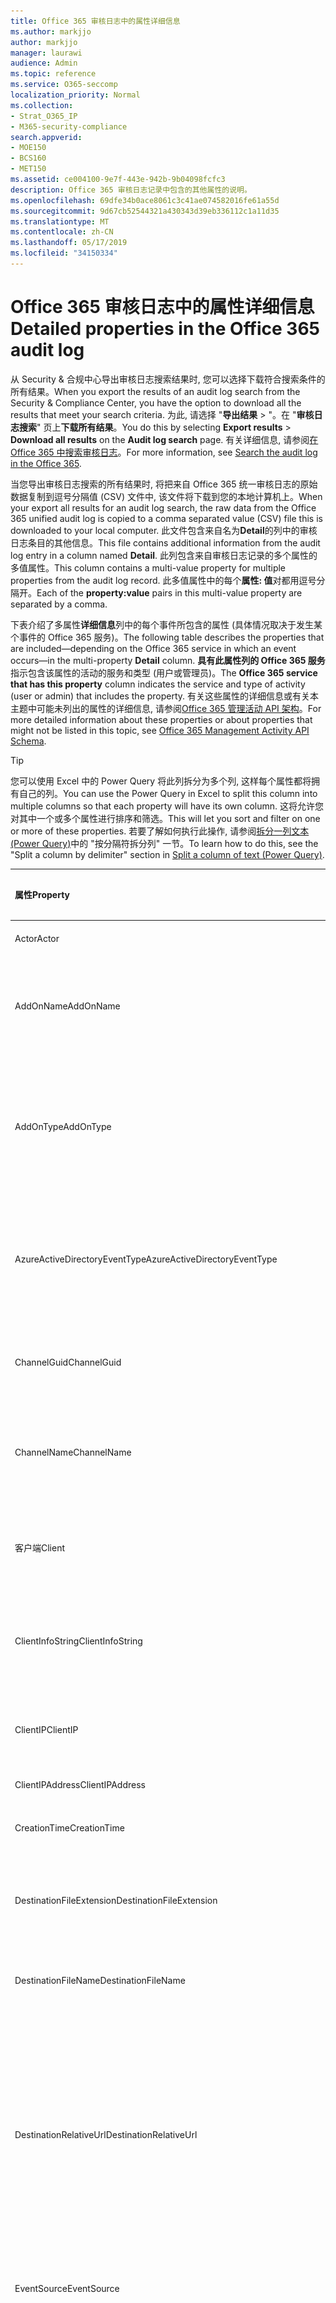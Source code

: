```yaml
---
title: Office 365 审核日志中的属性详细信息
ms.author: markjjo
author: markjjo
manager: laurawi
audience: Admin
ms.topic: reference
ms.service: O365-seccomp
localization_priority: Normal
ms.collection:
- Strat_O365_IP
- M365-security-compliance
search.appverid:
- MOE150
- BCS160
- MET150
ms.assetid: ce004100-9e7f-443e-942b-9b04098fcfc3
description: Office 365 审核日志记录中包含的其他属性的说明。
ms.openlocfilehash: 69dfe34b0ace8061c3c41ae074582016fe61a55d
ms.sourcegitcommit: 9d67cb52544321a430343d39eb336112c1a11d35
ms.translationtype: MT
ms.contentlocale: zh-CN
ms.lasthandoff: 05/17/2019
ms.locfileid: "34150334"
---
```

# <a name="detailed-properties-in-the-office-365-audit-log"></a><span data-ttu-id="d8d1f-103">Office 365 审核日志中的属性详细信息</span><span class="sxs-lookup"><span data-stu-id="d8d1f-103">Detailed properties in the Office 365 audit log</span></span>

<span data-ttu-id="d8d1f-104">从 Security & 合规中心导出审核日志搜索结果时, 您可以选择下载符合搜索条件的所有结果。</span><span class="sxs-lookup"><span data-stu-id="d8d1f-104">When you export the results of an audit log search from the Security & Compliance Center, you have the option to download all the results that meet your search criteria.</span></span> <span data-ttu-id="d8d1f-105">为此, 请选择 "**导出结果** \> "。在 "**审核日志搜索**" 页上**下载所有结果**。</span><span class="sxs-lookup"><span data-stu-id="d8d1f-105">You do this by selecting **Export results** \> **Download all results** on the **Audit log search** page.</span></span> <span data-ttu-id="d8d1f-106">有关详细信息, 请参阅[在 Office 365 中搜索审核日志](search-the-audit-log-in-security-and-compliance.md)。</span><span class="sxs-lookup"><span data-stu-id="d8d1f-106">For more information, see [Search the audit log in the Office 365](search-the-audit-log-in-security-and-compliance.md).</span></span>
  
 <span data-ttu-id="d8d1f-107">当您导出审核日志搜索的所有结果时, 将把来自 Office 365 统一审核日志的原始数据复制到逗号分隔值 (CSV) 文件中, 该文件将下载到您的本地计算机上。</span><span class="sxs-lookup"><span data-stu-id="d8d1f-107">When your export all results for an audit log search, the raw data from the Office 365 unified audit log is copied to a comma separated value (CSV) file this is downloaded to your local computer.</span></span> <span data-ttu-id="d8d1f-108">此文件包含来自名为**Detail**的列中的审核日志条目的其他信息。</span><span class="sxs-lookup"><span data-stu-id="d8d1f-108">This file contains additional information from the audit log entry in a column named **Detail**.</span></span> <span data-ttu-id="d8d1f-109">此列包含来自审核日志记录的多个属性的多值属性。</span><span class="sxs-lookup"><span data-stu-id="d8d1f-109">This column contains a multi-value property for multiple properties from the audit log record.</span></span> <span data-ttu-id="d8d1f-110">此多值属性中的每个**属性: 值**对都用逗号分隔开。</span><span class="sxs-lookup"><span data-stu-id="d8d1f-110">Each of the **property:value** pairs in this multi-value property are separated by a comma.</span></span> 
  
<span data-ttu-id="d8d1f-111">下表介绍了多属性**详细信息**列中的每个事件所包含的属性 (具体情况取决于发生某个事件的 Office 365 服务)。</span><span class="sxs-lookup"><span data-stu-id="d8d1f-111">The following table describes the properties that are included—depending on the Office 365 service in which an event occurs—in the multi-property **Detail** column.</span></span> <span data-ttu-id="d8d1f-112">**具有此属性列的 Office 365 服务**指示包含该属性的活动的服务和类型 (用户或管理员)。</span><span class="sxs-lookup"><span data-stu-id="d8d1f-112">The **Office 365 service that has this property** column indicates the service and type of activity (user or admin) that includes the property.</span></span> <span data-ttu-id="d8d1f-113">有关这些属性的详细信息或有关本主题中可能未列出的属性的详细信息, 请参阅[Office 365 管理活动 API 架构](https://go.microsoft.com/fwlink/p/?LinkId=717993)。</span><span class="sxs-lookup"><span data-stu-id="d8d1f-113">For more detailed information about these properties or about properties that might not be listed in this topic, see [Office 365 Management Activity API Schema](https://go.microsoft.com/fwlink/p/?LinkId=717993).</span></span>
  
> [!TIP]
> <span data-ttu-id="d8d1f-114">您可以使用 Excel 中的 Power Query 将此列拆分为多个列, 这样每个属性都将拥有自己的列。</span><span class="sxs-lookup"><span data-stu-id="d8d1f-114">You can use the Power Query in Excel to split this column into multiple columns so that each property will have its own column.</span></span> <span data-ttu-id="d8d1f-115">这将允许您对其中一个或多个属性进行排序和筛选。</span><span class="sxs-lookup"><span data-stu-id="d8d1f-115">This will let you sort and filter on one or more of these properties.</span></span> <span data-ttu-id="d8d1f-116">若要了解如何执行此操作, 请参阅[拆分一列文本 (Power Query)](https://support.office.com/article/5282d425-6dd0-46ca-95bf-8e0da9539662)中的 "按分隔符拆分列" 一节。</span><span class="sxs-lookup"><span data-stu-id="d8d1f-116">To learn how to do this, see the "Split a column by delimiter" section in [Split a column of text (Power Query)](https://support.office.com/article/5282d425-6dd0-46ca-95bf-8e0da9539662).</span></span> 
  
|<span data-ttu-id="d8d1f-117">**属性**</span><span class="sxs-lookup"><span data-stu-id="d8d1f-117">**Property**</span></span>|<span data-ttu-id="d8d1f-118">**说明**</span><span class="sxs-lookup"><span data-stu-id="d8d1f-118">**Description**</span></span>|<span data-ttu-id="d8d1f-119">**具有此属性的 Office 365 服务**</span><span class="sxs-lookup"><span data-stu-id="d8d1f-119">**Office 365 service that has this property**</span></span>|
|:-----|:-----|:-----|
|<span data-ttu-id="d8d1f-120">Actor</span><span class="sxs-lookup"><span data-stu-id="d8d1f-120">Actor</span></span>|<span data-ttu-id="d8d1f-121">执行操作的用户或服务帐户。</span><span class="sxs-lookup"><span data-stu-id="d8d1f-121">The user or service account that performed the action.</span></span>|<span data-ttu-id="d8d1f-122">Azure Active Directory</span><span class="sxs-lookup"><span data-stu-id="d8d1f-122">Azure Active Directory</span></span>|
|<span data-ttu-id="d8d1f-123">AddOnName</span><span class="sxs-lookup"><span data-stu-id="d8d1f-123">AddOnName</span></span>|<span data-ttu-id="d8d1f-124">在团队中添加、删除或更新的加载项的名称。</span><span class="sxs-lookup"><span data-stu-id="d8d1f-124">The name of an add-on that was added, removed, or updated in a team.</span></span> <span data-ttu-id="d8d1f-125">Microsoft 团队中的加载项类型为 bot、连接器或选项卡。</span><span class="sxs-lookup"><span data-stu-id="d8d1f-125">The type of add-ons in Microsoft Teams are a bot, a connector, or a tab.</span></span>|<span data-ttu-id="d8d1f-126">Microsoft Teams</span><span class="sxs-lookup"><span data-stu-id="d8d1f-126">Microsoft Teams</span></span>|
|<span data-ttu-id="d8d1f-127">AddOnType</span><span class="sxs-lookup"><span data-stu-id="d8d1f-127">AddOnType</span></span>|<span data-ttu-id="d8d1f-128">在团队中添加、删除或更新的加载项的类型。</span><span class="sxs-lookup"><span data-stu-id="d8d1f-128">The type of an add-on that was added, removed, or updated in a team.</span></span> <span data-ttu-id="d8d1f-129">以下值指示加载项的类型。</span><span class="sxs-lookup"><span data-stu-id="d8d1f-129">The following values indicate the type of add-on.</span></span>  <br/> <span data-ttu-id="d8d1f-130">**1** -表示机器人。</span><span class="sxs-lookup"><span data-stu-id="d8d1f-130">**1** - Indicates a bot.</span></span><br/> <span data-ttu-id="d8d1f-131">**2** -指示连接器。</span><span class="sxs-lookup"><span data-stu-id="d8d1f-131">**2** - Indicates a connector.</span></span><br/> <span data-ttu-id="d8d1f-132">**3** -指示一个选项卡。</span><span class="sxs-lookup"><span data-stu-id="d8d1f-132">**3** - Indicates a tab.</span></span>|<span data-ttu-id="d8d1f-133">Microsoft Teams</span><span class="sxs-lookup"><span data-stu-id="d8d1f-133">Microsoft Teams</span></span>|
|<span data-ttu-id="d8d1f-134">AzureActiveDirectoryEventType</span><span class="sxs-lookup"><span data-stu-id="d8d1f-134">AzureActiveDirectoryEventType</span></span>|<span data-ttu-id="d8d1f-135">Azure Active Directory 事件的类型。</span><span class="sxs-lookup"><span data-stu-id="d8d1f-135">The type of Azure Active Directory event.</span></span> <span data-ttu-id="d8d1f-136">以下值指示事件的类型。</span><span class="sxs-lookup"><span data-stu-id="d8d1f-136">The following values indicate the type of event.</span></span>  <br/> <span data-ttu-id="d8d1f-137">**0** -指示帐户登录事件。</span><span class="sxs-lookup"><span data-stu-id="d8d1f-137">**0** - Indicates an account login event.</span></span><br/> <span data-ttu-id="d8d1f-138">**1** -指示 Azure 应用程序安全事件。</span><span class="sxs-lookup"><span data-stu-id="d8d1f-138">**1** - Indicates an Azure application security event.</span></span>|<span data-ttu-id="d8d1f-139">Azure Active Directory</span><span class="sxs-lookup"><span data-stu-id="d8d1f-139">Azure Active Directory</span></span>|
|<span data-ttu-id="d8d1f-140">ChannelGuid</span><span class="sxs-lookup"><span data-stu-id="d8d1f-140">ChannelGuid</span></span>|<span data-ttu-id="d8d1f-141">Microsoft 团队频道的 ID。</span><span class="sxs-lookup"><span data-stu-id="d8d1f-141">The ID of a Microsoft Teams channel.</span></span> <span data-ttu-id="d8d1f-142">通道所在的团队由**TeamName**和**TeamGuid**属性标识。</span><span class="sxs-lookup"><span data-stu-id="d8d1f-142">The team that the channel is located in is identified by the **TeamName** and **TeamGuid** properties.</span></span>|<span data-ttu-id="d8d1f-143">Microsoft Teams</span><span class="sxs-lookup"><span data-stu-id="d8d1f-143">Microsoft Teams</span></span>|
|<span data-ttu-id="d8d1f-144">ChannelName</span><span class="sxs-lookup"><span data-stu-id="d8d1f-144">ChannelName</span></span>|<span data-ttu-id="d8d1f-145">Microsoft 团队频道的名称。</span><span class="sxs-lookup"><span data-stu-id="d8d1f-145">The name of a Microsoft Teams channel.</span></span> <span data-ttu-id="d8d1f-146">通道所在的团队由**TeamName**和**TeamGuid**属性标识。</span><span class="sxs-lookup"><span data-stu-id="d8d1f-146">The team that the channel is located in is identified by the **TeamName** and **TeamGuid** properties.</span></span>|<span data-ttu-id="d8d1f-147">Microsoft Teams</span><span class="sxs-lookup"><span data-stu-id="d8d1f-147">Microsoft Teams</span></span>|
|<span data-ttu-id="d8d1f-148">客户端</span><span class="sxs-lookup"><span data-stu-id="d8d1f-148">Client</span></span>|<span data-ttu-id="d8d1f-149">用于登录事件的客户端设备、设备 OS 和设备浏览器 (例如, Nokia Lumia 920;Windows Phone 8;IE 移动 11)。</span><span class="sxs-lookup"><span data-stu-id="d8d1f-149">The client device, the device OS, and the device browser used for the login event (for example, Nokia Lumia 920; Windows Phone 8; IE Mobile 11).</span></span>|<span data-ttu-id="d8d1f-150">Azure Active Directory</span><span class="sxs-lookup"><span data-stu-id="d8d1f-150">Azure Active Directory</span></span>|
|<span data-ttu-id="d8d1f-151">ClientInfoString</span><span class="sxs-lookup"><span data-stu-id="d8d1f-151">ClientInfoString</span></span>|<span data-ttu-id="d8d1f-152">有关用于执行此操作的电子邮件客户端的信息, 例如浏览器版本、Outlook 版本和移动设备信息</span><span class="sxs-lookup"><span data-stu-id="d8d1f-152">Information about the email client that was used to perform the operation, such as a browser version, Outlook version, and mobile device information</span></span>|<span data-ttu-id="d8d1f-153">Exchange (邮箱活动)</span><span class="sxs-lookup"><span data-stu-id="d8d1f-153">Exchange (mailbox activity)</span></span>|
|<span data-ttu-id="d8d1f-154">ClientIP</span><span class="sxs-lookup"><span data-stu-id="d8d1f-154">ClientIP</span></span>|<span data-ttu-id="d8d1f-155">记录活动时使用的设备的 IP 地址。</span><span class="sxs-lookup"><span data-stu-id="d8d1f-155">The IP address of the device that was used when the activity was logged.</span></span> <span data-ttu-id="d8d1f-156">IP 地址显示为 IPv4 或 IPv6 地址格式。</span><span class="sxs-lookup"><span data-stu-id="d8d1f-156">The IP address is displayed in either an IPv4 or IPv6 address format.</span></span>|<span data-ttu-id="d8d1f-157">Exchange 和 Azure Active Directory</span><span class="sxs-lookup"><span data-stu-id="d8d1f-157">Exchange and Azure Active Directory</span></span>|
|<span data-ttu-id="d8d1f-158">ClientIPAddress</span><span class="sxs-lookup"><span data-stu-id="d8d1f-158">ClientIPAddress</span></span>|<span data-ttu-id="d8d1f-159">与 ClientIP 相同。</span><span class="sxs-lookup"><span data-stu-id="d8d1f-159">Same as ClientIP.</span></span>|<span data-ttu-id="d8d1f-160">SharePoint</span><span class="sxs-lookup"><span data-stu-id="d8d1f-160">SharePoint</span></span>|
|<span data-ttu-id="d8d1f-161">CreationTime</span><span class="sxs-lookup"><span data-stu-id="d8d1f-161">CreationTime</span></span>|<span data-ttu-id="d8d1f-162">用户执行活动时的协调世界时 (UTC) 日期和时间。</span><span class="sxs-lookup"><span data-stu-id="d8d1f-162">The date and time in Coordinated Universal Time (UTC) when the user performed the activity.</span></span>|<span data-ttu-id="d8d1f-163">全部</span><span class="sxs-lookup"><span data-stu-id="d8d1f-163">All</span></span>|
|<span data-ttu-id="d8d1f-164">DestinationFileExtension</span><span class="sxs-lookup"><span data-stu-id="d8d1f-164">DestinationFileExtension</span></span>|<span data-ttu-id="d8d1f-165">复制或移动的文件的文件扩展名。</span><span class="sxs-lookup"><span data-stu-id="d8d1f-165">The file extension of a file that is copied or moved.</span></span> <span data-ttu-id="d8d1f-166">仅对 FileCopied 和 FileMoved 用户活动显示此属性。</span><span class="sxs-lookup"><span data-stu-id="d8d1f-166">This property is displayed only for the FileCopied and FileMoved user activities.</span></span>|<span data-ttu-id="d8d1f-167">SharePoint</span><span class="sxs-lookup"><span data-stu-id="d8d1f-167">SharePoint</span></span>|
|<span data-ttu-id="d8d1f-168">DestinationFileName</span><span class="sxs-lookup"><span data-stu-id="d8d1f-168">DestinationFileName</span></span>|<span data-ttu-id="d8d1f-169">复制或移动文件的名称。</span><span class="sxs-lookup"><span data-stu-id="d8d1f-169">The name of the file is copied or moved.</span></span> <span data-ttu-id="d8d1f-170">仅对 FileCopied 和 FileMoved 操作显示此属性。</span><span class="sxs-lookup"><span data-stu-id="d8d1f-170">This property is displayed only for the FileCopied and FileMoved actions.</span></span>|<span data-ttu-id="d8d1f-171">SharePoint</span><span class="sxs-lookup"><span data-stu-id="d8d1f-171">SharePoint</span></span>|
|<span data-ttu-id="d8d1f-172">DestinationRelativeUrl</span><span class="sxs-lookup"><span data-stu-id="d8d1f-172">DestinationRelativeUrl</span></span>|<span data-ttu-id="d8d1f-173">在其中复制或移动文件的目标文件夹的 URL。</span><span class="sxs-lookup"><span data-stu-id="d8d1f-173">The URL of the destination folder where a file is copied or moved.</span></span> <span data-ttu-id="d8d1f-174">**SiteURL**、 **DestinationRelativeURL**和**destinationfilename 所**属性的值的组合与**ObjectID**属性的值相同, 后者是复制的文件的完整路径的名称。</span><span class="sxs-lookup"><span data-stu-id="d8d1f-174">The combination of the values for the **SiteURL**, the **DestinationRelativeURL**, and the **DestinationFileName** properties is the same as the value for the **ObjectID** property, which is the full path name for the file that was copied.</span></span> <span data-ttu-id="d8d1f-175">仅对 FileCopied 和 FileMoved 用户活动显示此属性。</span><span class="sxs-lookup"><span data-stu-id="d8d1f-175">This property is displayed only for the FileCopied and FileMoved user activities.</span></span>|<span data-ttu-id="d8d1f-176">SharePoint</span><span class="sxs-lookup"><span data-stu-id="d8d1f-176">SharePoint</span></span>|
|<span data-ttu-id="d8d1f-177">EventSource</span><span class="sxs-lookup"><span data-stu-id="d8d1f-177">EventSource</span></span>|<span data-ttu-id="d8d1f-178">识别在 SharePoint 中发生的事件。</span><span class="sxs-lookup"><span data-stu-id="d8d1f-178">Identifies that an event occurred in SharePoint.</span></span> <span data-ttu-id="d8d1f-179">可能的值为**SharePoint**和**ObjectModel**。</span><span class="sxs-lookup"><span data-stu-id="d8d1f-179">Possible values are **SharePoint** and **ObjectModel**.</span></span>|<span data-ttu-id="d8d1f-180">SharePoint</span><span class="sxs-lookup"><span data-stu-id="d8d1f-180">SharePoint</span></span>|
|<span data-ttu-id="d8d1f-181">ExternalAccess</span><span class="sxs-lookup"><span data-stu-id="d8d1f-181">ExternalAccess</span></span>|<span data-ttu-id="d8d1f-182">对于 Exchange 管理员活动, 指定是由组织中的用户、Microsoft 数据中心人员或数据中心服务帐户还是由委派的管理员运行 cmdlet。</span><span class="sxs-lookup"><span data-stu-id="d8d1f-182">For Exchange admin activity, specifies whether the cmdlet was run by a user in your organization, by Microsoft datacenter personnel or a datacenter service account, or by a delegated administrator.</span></span> <span data-ttu-id="d8d1f-183">值 **False** 表示 cmdlet 由组织中的某人运行。</span><span class="sxs-lookup"><span data-stu-id="d8d1f-183">The value **False** indicates that the cmdlet was run by someone in your organization.</span></span> <span data-ttu-id="d8d1f-184">值 **True** 表示 cmdlet 由数据中心人员、数据中心服务帐户或委托的管理员运行。</span><span class="sxs-lookup"><span data-stu-id="d8d1f-184">The value **True** indicates that the cmdlet was run by datacenter personnel, a datacenter service account, or a delegated administrator.</span></span>  <br/> <span data-ttu-id="d8d1f-185">对于 "Exchange 邮箱活动", 指定是否由组织外部的用户访问邮箱。</span><span class="sxs-lookup"><span data-stu-id="d8d1f-185">For Exchange mailbox activity, specifies whether a mailbox was accessed by a user outside your organization.</span></span>|<span data-ttu-id="d8d1f-186">Exchange</span><span class="sxs-lookup"><span data-stu-id="d8d1f-186">Exchange</span></span>|
|<span data-ttu-id="d8d1f-187">ExtendedProperties</span><span class="sxs-lookup"><span data-stu-id="d8d1f-187">ExtendedProperties</span></span>|<span data-ttu-id="d8d1f-188">Azure Active Directory 事件的扩展属性。</span><span class="sxs-lookup"><span data-stu-id="d8d1f-188">The extended properties for an the Azure Active Directory event.</span></span>|<span data-ttu-id="d8d1f-189">Azure Active Directory</span><span class="sxs-lookup"><span data-stu-id="d8d1f-189">Azure Active Directory</span></span>|
|<span data-ttu-id="d8d1f-190">ID</span><span class="sxs-lookup"><span data-stu-id="d8d1f-190">ID</span></span>|<span data-ttu-id="d8d1f-191">报告条目的 ID。</span><span class="sxs-lookup"><span data-stu-id="d8d1f-191">The ID of the report entry.</span></span> <span data-ttu-id="d8d1f-192">ID 唯一标识报告条目。</span><span class="sxs-lookup"><span data-stu-id="d8d1f-192">The ID uniquely identifies the report entry.</span></span>|<span data-ttu-id="d8d1f-193">全部</span><span class="sxs-lookup"><span data-stu-id="d8d1f-193">All</span></span>|
|<span data-ttu-id="d8d1f-194">InternalLogonType</span><span class="sxs-lookup"><span data-stu-id="d8d1f-194">InternalLogonType</span></span>|<span data-ttu-id="d8d1f-195">仅供内部使用。</span><span class="sxs-lookup"><span data-stu-id="d8d1f-195">Reserved for internal use.</span></span>|<span data-ttu-id="d8d1f-196">Exchange (邮箱活动)</span><span class="sxs-lookup"><span data-stu-id="d8d1f-196">Exchange (mailbox activity)</span></span>|
|<span data-ttu-id="d8d1f-197">ItemType</span><span class="sxs-lookup"><span data-stu-id="d8d1f-197">ItemType</span></span>|<span data-ttu-id="d8d1f-198">访问或修改的对象类型。</span><span class="sxs-lookup"><span data-stu-id="d8d1f-198">The type of object that was accessed or modified.</span></span> <span data-ttu-id="d8d1f-199">可能的值包括**文件**、**文件夹**、 **Web**、**网站**、**租户**和**DocumentLibrary**。</span><span class="sxs-lookup"><span data-stu-id="d8d1f-199">Possible values include **File**, **Folder**, **Web**, **Site**, **Tenant**, and **DocumentLibrary**.</span></span>|<span data-ttu-id="d8d1f-200">SharePoint</span><span class="sxs-lookup"><span data-stu-id="d8d1f-200">SharePoint</span></span>|
|<span data-ttu-id="d8d1f-201">LoginStatus</span><span class="sxs-lookup"><span data-stu-id="d8d1f-201">LoginStatus</span></span>|<span data-ttu-id="d8d1f-202">标识可能已发生的登录失败。</span><span class="sxs-lookup"><span data-stu-id="d8d1f-202">Identifies login failures that might have occurred.</span></span>|<span data-ttu-id="d8d1f-203">Azure Active Directory</span><span class="sxs-lookup"><span data-stu-id="d8d1f-203">Azure Active Directory</span></span>|
|<span data-ttu-id="d8d1f-204">LogonType</span><span class="sxs-lookup"><span data-stu-id="d8d1f-204">LogonType</span></span>|<span data-ttu-id="d8d1f-205">邮箱访问的类型。</span><span class="sxs-lookup"><span data-stu-id="d8d1f-205">The type of mailbox access.</span></span> <span data-ttu-id="d8d1f-206">以下值指示访问邮箱的用户的类型。</span><span class="sxs-lookup"><span data-stu-id="d8d1f-206">The following values indicate the type of user who accessed the mailbox.</span></span>  <br/><br/> <span data-ttu-id="d8d1f-207">**0** -指示邮箱所有者。</span><span class="sxs-lookup"><span data-stu-id="d8d1f-207">**0** - Indicates a mailbox owner.</span></span><br/> <span data-ttu-id="d8d1f-208">**1** -指示管理员。</span><span class="sxs-lookup"><span data-stu-id="d8d1f-208">**1** - Indicates an administrator.</span></span><br/> <span data-ttu-id="d8d1f-209">**2** -指示一个代理。</span><span class="sxs-lookup"><span data-stu-id="d8d1f-209">**2** - Indicates a delegate.</span></span> <br/><span data-ttu-id="d8d1f-210">**3** -指示 Microsoft 数据中心中的传输服务。</span><span class="sxs-lookup"><span data-stu-id="d8d1f-210">**3** - Indicates the transport service in the Microsoft datacenter.</span></span><br/> <span data-ttu-id="d8d1f-211">**4** -表示 Microsoft 数据中心中的服务帐户。</span><span class="sxs-lookup"><span data-stu-id="d8d1f-211">**4** - Indicates a   service account in the Microsoft datacenter.</span></span> <br/><span data-ttu-id="d8d1f-212">**6** -表示委派管理员。</span><span class="sxs-lookup"><span data-stu-id="d8d1f-212">**6** - Indicates a delegated administrator.</span></span>|<span data-ttu-id="d8d1f-213">Exchange (邮箱活动)</span><span class="sxs-lookup"><span data-stu-id="d8d1f-213">Exchange (mailbox activity)</span></span>|
|<span data-ttu-id="d8d1f-214">MailboxGuid</span><span class="sxs-lookup"><span data-stu-id="d8d1f-214">MailboxGuid</span></span>|<span data-ttu-id="d8d1f-215">访问邮箱的 Exchange GUID。</span><span class="sxs-lookup"><span data-stu-id="d8d1f-215">The Exchange GUID of the mailbox that was accessed.</span></span>|<span data-ttu-id="d8d1f-216">Exchange (邮箱活动)</span><span class="sxs-lookup"><span data-stu-id="d8d1f-216">Exchange (mailbox activity)</span></span>|
|<span data-ttu-id="d8d1f-217">MailboxOwnerUPN</span><span class="sxs-lookup"><span data-stu-id="d8d1f-217">MailboxOwnerUPN</span></span>|<span data-ttu-id="d8d1f-218">拥有已访问邮箱的人员的电子邮件地址。</span><span class="sxs-lookup"><span data-stu-id="d8d1f-218">The email address of the person who owns the mailbox that was accessed.</span></span>|<span data-ttu-id="d8d1f-219">Exchange (邮箱活动)</span><span class="sxs-lookup"><span data-stu-id="d8d1f-219">Exchange (mailbox activity)</span></span>|
|<span data-ttu-id="d8d1f-220">Members</span><span class="sxs-lookup"><span data-stu-id="d8d1f-220">Members</span></span>|<span data-ttu-id="d8d1f-221">列出已在团队中添加或删除的用户。</span><span class="sxs-lookup"><span data-stu-id="d8d1f-221">Lists the users that have been added or removed from a team.</span></span> <span data-ttu-id="d8d1f-222">以下值表示分配给用户的角色类型。</span><span class="sxs-lookup"><span data-stu-id="d8d1f-222">The following values indicate the Role type assigned to the user.</span></span>  <br/><br/> <span data-ttu-id="d8d1f-223">**1** -指示所有者角色。</span><span class="sxs-lookup"><span data-stu-id="d8d1f-223">**1** - Indicates  the Owner role.</span></span><br/> <span data-ttu-id="d8d1f-224">**2** -指示成员角色。</span><span class="sxs-lookup"><span data-stu-id="d8d1f-224">**2** - Indicates the Member role.</span></span><br/> <span data-ttu-id="d8d1f-225">**3** -指示来宾角色。</span><span class="sxs-lookup"><span data-stu-id="d8d1f-225">**3** - Indicates the Guest role.</span></span> <br/><br/><span data-ttu-id="d8d1f-226">Members 属性还包括您的组织的名称和成员的电子邮件地址。</span><span class="sxs-lookup"><span data-stu-id="d8d1f-226">The Members property also includes the name of your organization, and the member's email address.</span></span>|<span data-ttu-id="d8d1f-227">Microsoft Teams</span><span class="sxs-lookup"><span data-stu-id="d8d1f-227">Microsoft Teams</span></span>|
|<span data-ttu-id="d8d1f-228">ModifiedProperties (Name、NewValue、OldValue)</span><span class="sxs-lookup"><span data-stu-id="d8d1f-228">ModifiedProperties (Name, NewValue, OldValue)</span></span>|<span data-ttu-id="d8d1f-229">属性包含在管理员事件中，例如将用户添加为网站或网站集管理组的成员。</span><span class="sxs-lookup"><span data-stu-id="d8d1f-229">The property is included for admin events, such as adding a user as a member of a site or a site collection admin group.</span></span> <span data-ttu-id="d8d1f-230">该属性包括已修改的属性的名称 (例如, 网站管理员组) 已修改属性的新值 (如添加为网站管理员的用户, 以及已修改对象的以前的值)。</span><span class="sxs-lookup"><span data-stu-id="d8d1f-230">The property includes the name of the property that was modified (for example, the Site Admin group) the new value of the modified property (such the user who was added as a site admin, and the previous value of the modified object.</span></span>|<span data-ttu-id="d8d1f-231">全部 (管理活动)</span><span class="sxs-lookup"><span data-stu-id="d8d1f-231">All (admin activity)</span></span>|
|<span data-ttu-id="d8d1f-232">ObjectID</span><span class="sxs-lookup"><span data-stu-id="d8d1f-232">ObjectID</span></span>|<span data-ttu-id="d8d1f-233">对于 Exchange 管理员审核日志，通过 cmdlet 修改的对象的名称。</span><span class="sxs-lookup"><span data-stu-id="d8d1f-233">For Exchange admin audit logging, the name of the object that was modified by the cmdlet.</span></span>  <br/> <span data-ttu-id="d8d1f-234">对于 SharePoint 活动, 是由用户访问的文件或文件夹的完整 URL 路径名称。</span><span class="sxs-lookup"><span data-stu-id="d8d1f-234">For SharePoint activity, the full URL path name of the file or folder accessed by a user.</span></span>  <br/> <span data-ttu-id="d8d1f-235">对于 Azure AD 活动, 为已修改的用户帐户的名称。</span><span class="sxs-lookup"><span data-stu-id="d8d1f-235">For Azure AD activity, the name of the user account that was modified.</span></span>|<span data-ttu-id="d8d1f-236">全部</span><span class="sxs-lookup"><span data-stu-id="d8d1f-236">All</span></span>|
|<span data-ttu-id="d8d1f-237">Operation</span><span class="sxs-lookup"><span data-stu-id="d8d1f-237">Operation</span></span>|<span data-ttu-id="d8d1f-238">用户或管理员活动的名称。</span><span class="sxs-lookup"><span data-stu-id="d8d1f-238">The name of the user or admin activity.</span></span> <span data-ttu-id="d8d1f-239">此属性的值对应于在 "**活动**" 下拉列表中选择的值。</span><span class="sxs-lookup"><span data-stu-id="d8d1f-239">The value of this property corresponds to the value that was selected in the **Activities** drop down list.</span></span> <span data-ttu-id="d8d1f-240">如果选择了 "**显示所有活动的结果**", 则报告将包含所有服务的所有用户和管理员活动的条目。</span><span class="sxs-lookup"><span data-stu-id="d8d1f-240">If **Show results for all activities** was selected, the report will included entries for all user and admin activities for all services.</span></span> <span data-ttu-id="d8d1f-241">有关在 Office 365 审核日志中记录的操作/活动的说明, 请参阅在[office 365 中搜索审核日志](search-the-audit-log-in-security-and-compliance.md)中的**审核的活动**选项卡。</span><span class="sxs-lookup"><span data-stu-id="d8d1f-241">For a description of the operations/activities that are logged in the Office 365 audit log, see the **Audited activities** tab in [Search the audit log in the Office 365](search-the-audit-log-in-security-and-compliance.md).</span></span>  <br/> <span data-ttu-id="d8d1f-242">对于 Exchange 管理员活动，此属性标识已运行的 cmdlet 名称。</span><span class="sxs-lookup"><span data-stu-id="d8d1f-242">For Exchange admin activity, this property identifies the name of the cmdlet that was run.</span></span>|<span data-ttu-id="d8d1f-243">全部</span><span class="sxs-lookup"><span data-stu-id="d8d1f-243">All</span></span>|
|<span data-ttu-id="d8d1f-244">OrganizationID</span><span class="sxs-lookup"><span data-stu-id="d8d1f-244">OrganizationID</span></span>|<span data-ttu-id="d8d1f-245">Office 365 组织的 GUID。</span><span class="sxs-lookup"><span data-stu-id="d8d1f-245">The GUID for your Office 365 organization.</span></span>|<span data-ttu-id="d8d1f-246">全部</span><span class="sxs-lookup"><span data-stu-id="d8d1f-246">All</span></span>|
|<span data-ttu-id="d8d1f-247">Path</span><span class="sxs-lookup"><span data-stu-id="d8d1f-247">Path</span></span>|<span data-ttu-id="d8d1f-248">访问的邮件所在的邮箱文件夹的名称。</span><span class="sxs-lookup"><span data-stu-id="d8d1f-248">The name of the mailbox folder where the message that was accessed is located.</span></span> <span data-ttu-id="d8d1f-249">此属性还标识在其中创建或复制/移动邮件的文件夹。</span><span class="sxs-lookup"><span data-stu-id="d8d1f-249">This property also identifies the folder a where a message is created in or copied/moved to.</span></span>|<span data-ttu-id="d8d1f-250">Exchange (邮箱活动)</span><span class="sxs-lookup"><span data-stu-id="d8d1f-250">Exchange (mailbox activity)</span></span>|
|<span data-ttu-id="d8d1f-251">参数</span><span class="sxs-lookup"><span data-stu-id="d8d1f-251">Parameters</span></span>|<span data-ttu-id="d8d1f-252">对于 Exchange 管理员活动, 与在 Operation 属性中标识的 cmdlet 一起使用的所有参数的名称和值。</span><span class="sxs-lookup"><span data-stu-id="d8d1f-252">For Exchange admin activity, the name and value for all parameters that were used with the cmdlet that is identified in the Operation property.</span></span>|<span data-ttu-id="d8d1f-253">Exchange (管理员活动)</span><span class="sxs-lookup"><span data-stu-id="d8d1f-253">Exchange (admin activity)</span></span>|
|<span data-ttu-id="d8d1f-254">RecordType</span><span class="sxs-lookup"><span data-stu-id="d8d1f-254">RecordType</span></span>|<span data-ttu-id="d8d1f-255">记录指示的操作类型。</span><span class="sxs-lookup"><span data-stu-id="d8d1f-255">The type of operation indicated by the record.</span></span> <span data-ttu-id="d8d1f-256">以下值指示记录类型。</span><span class="sxs-lookup"><span data-stu-id="d8d1f-256">The following values indicate the record type.</span></span>  <br/><br/> <span data-ttu-id="d8d1f-257">**1** -指示 Exchange 管理员审核日志中的记录。</span><span class="sxs-lookup"><span data-stu-id="d8d1f-257">**1** - Indicates a record from the  Exchange  admin audit log.</span></span> <br/><span data-ttu-id="d8d1f-258">**2** -指示对 singled 邮箱项目执行的操作的 Exchange 邮箱审核日志中的记录。</span><span class="sxs-lookup"><span data-stu-id="d8d1f-258">**2** - Indicates a record from the  Exchange  mailbox audit log for an operation performed on a singled mailbox item.</span></span> <br/><span data-ttu-id="d8d1f-259">**3** -还指示 Exchange 邮箱审核日志中的记录。</span><span class="sxs-lookup"><span data-stu-id="d8d1f-259">**3** - Also indicates a record from the  Exchange  mailbox audit log.</span></span> <span data-ttu-id="d8d1f-260">此记录类型指示对源邮箱中的多个项目执行的操作 (例如, 将多个项目移动到 "已删除邮件" 文件夹或永久删除多个项目)。</span><span class="sxs-lookup"><span data-stu-id="d8d1f-260">This record type indicates the operation was performed on multiple items in the source mailbox (such as moving multiple items to the Deleted Items folder or permanently deleting multiple items).</span></span> <br/><span data-ttu-id="d8d1f-261">**4** -指示 SharePoint 中的网站管理员操作, 例如管理员或用户分配对网站的权限。</span><span class="sxs-lookup"><span data-stu-id="d8d1f-261">**4** - Indicates a site admin operation in SharePoint, such as an administrator or user assigning permissions to a site.</span></span> <br/><span data-ttu-id="d8d1f-262">**6** -指示 SharePoint 中与文件或文件夹相关的操作, 例如用户查看或修改文件。</span><span class="sxs-lookup"><span data-stu-id="d8d1f-262">**6** - Indicates a file or folder-related operation in SharePoint, such as a user viewing or modifying a file.</span></span> <br/><span data-ttu-id="d8d1f-263">**8** -指示在 Azure Active Directory 中执行的管理员操作。</span><span class="sxs-lookup"><span data-stu-id="d8d1f-263">**8** - Indicates an admin operation performed in Azure Active Directory.</span></span> <br/><span data-ttu-id="d8d1f-264">**9** -指示 Azure Active Directory 中的 OrgId 登录事件。</span><span class="sxs-lookup"><span data-stu-id="d8d1f-264">**9** - Indicates  OrgId logon events in Azure Active Directory.</span></span> <span data-ttu-id="d8d1f-265">此记录类型已被弃用。</span><span class="sxs-lookup"><span data-stu-id="d8d1f-265">This record type is being deprecated.</span></span> <br/><span data-ttu-id="d8d1f-266">**10** -指示由 Microsoft 人员在数据中心执行的安全 cmdlet 事件。</span><span class="sxs-lookup"><span data-stu-id="d8d1f-266">**10** - Indicates security cmdlet events that were performed by Microsoft personnel in the data center.</span></span> <br/><span data-ttu-id="d8d1f-267">**11** -指示 SharePoint 中的数据丢失保护 (DLP) 事件。</span><span class="sxs-lookup"><span data-stu-id="d8d1f-267">**11** - Indicates Data loss protection (DLP) events in SharePoint.</span></span><br/> <span data-ttu-id="d8d1f-268">**12** -指示 Sway 事件。</span><span class="sxs-lookup"><span data-stu-id="d8d1f-268">**12** - Indicates Sway events.</span></span> <br/><span data-ttu-id="d8d1f-269">**13** -当使用统一的 DLP 策略进行配置时, 指示 Exchange 中的 DLP 事件。</span><span class="sxs-lookup"><span data-stu-id="d8d1f-269">**13** - Indicates DLP events in Exchange, when configured with a unified a DLP policy.</span></span> <span data-ttu-id="d8d1f-270">不支持基于 Exchange 邮件流规则 (也称为传输规则) 的 DLP 事件。</span><span class="sxs-lookup"><span data-stu-id="d8d1f-270">DLP events based on Exchange mail flow rules (also known as transport rules) aren't supported.</span></span><br><span data-ttu-id="d8d1f-271">**14** -指示 SharePoint 中的共享事件。</span><span class="sxs-lookup"><span data-stu-id="d8d1f-271">**14** - Indicates sharing events in SharePoint.</span></span><br/> <span data-ttu-id="d8d1f-272">**15** -指示 Azure Active Directory 中的安全令牌服务 (STS) 登录事件。</span><span class="sxs-lookup"><span data-stu-id="d8d1f-272">**15** - Indicates Secure Token Service (STS) logon events in Azure Active Directory.</span></span> <br/><span data-ttu-id="d8d1f-273">**18** -表示安全 _AMP_ 合规中心事件。</span><span class="sxs-lookup"><span data-stu-id="d8d1f-273">**18** - Indicates Security & Compliance Center events.</span></span> <br/><span data-ttu-id="d8d1f-274">**20** -指示 Power BI 事件。</span><span class="sxs-lookup"><span data-stu-id="d8d1f-274">**20** - Indicates Power BI events.</span></span> <br/><span data-ttu-id="d8d1f-275">**21**-指示 Dynamics 365 事件。</span><span class="sxs-lookup"><span data-stu-id="d8d1f-275">**21**- Indicates Dynamics 365 events.</span></span><br/><span data-ttu-id="d8d1f-276">**22** -指示 Yammer 事件。</span><span class="sxs-lookup"><span data-stu-id="d8d1f-276">**22** - Indicates Yammer events.</span></span> <br/><span data-ttu-id="d8d1f-277">**23** -指示 Skype for business 事件。</span><span class="sxs-lookup"><span data-stu-id="d8d1f-277">**23** - Indicates Skype for Business events.</span></span> <br/><span data-ttu-id="d8d1f-278">**24** -指示电子数据展示事件。</span><span class="sxs-lookup"><span data-stu-id="d8d1f-278">**24** - Indicates eDiscovery events.</span></span> <span data-ttu-id="d8d1f-279">此记录类型指示在安全与合规中心中运行内容搜索和管理电子数据展示事例所执行的活动。</span><span class="sxs-lookup"><span data-stu-id="d8d1f-279">This record type indicates activities that were performed by running content searches and managing eDiscovery cases in the security and compliance center.</span></span> <span data-ttu-id="d8d1f-280">有关详细信息, 请参阅[在 Office 365 审核日志中搜索电子数据展示活动](search-for-ediscovery-activities-in-the-audit-log.md)。</span><span class="sxs-lookup"><span data-stu-id="d8d1f-280">For more information, see [Search for eDiscovery activities in the Office 365 audit log](search-for-ediscovery-activities-in-the-audit-log.md).</span></span><br/><span data-ttu-id="d8d1f-281">**25、26或 27** -表示 Microsoft 团队活动。</span><span class="sxs-lookup"><span data-stu-id="d8d1f-281">**25, 26, or 27** - Indicates Microsoft Teams events.</span></span> <br/><span data-ttu-id="d8d1f-282">**28** -指示来自 Exchange Online Protection 和 Office 365 高级威胁防护事件的网络钓鱼和恶意软件事件。</span><span class="sxs-lookup"><span data-stu-id="d8d1f-282">**28** - Indicates phishing and malware events from Exchange Online Protection and Office 365 Advanced Threat Protection events.</span></span><br/> <span data-ttu-id="d8d1f-283">**30** -指示 Microsoft Flow 事件。</span><span class="sxs-lookup"><span data-stu-id="d8d1f-283">**30** - Indicates Microsoft Flow events.</span></span><br/> <span data-ttu-id="d8d1f-284">**32** -指示 Microsoft Stream 事件。</span><span class="sxs-lookup"><span data-stu-id="d8d1f-284">**32** - Indicated Microsoft Stream events.</span></span><br/> <span data-ttu-id="d8d1f-285">**35** -指示 Microsoft 项目事件。</span><span class="sxs-lookup"><span data-stu-id="d8d1f-285">**35** - Indicates Microsoft Project events.</span></span> <br/> <span data-ttu-id="d8d1f-286">**36** -指示 SharePoint 列表事件。</span><span class="sxs-lookup"><span data-stu-id="d8d1f-286">**36** - Indicates SharePoint list events.</span></span><br/> <span data-ttu-id="d8d1f-287">**38** -指示与安全与合规中心中的保留策略和保留标记相关的事件。</span><span class="sxs-lookup"><span data-stu-id="d8d1f-287">**38** - Indicates events related to retention policies and retention labels in the security and compliance center.</span></span>  <br/><span data-ttu-id="d8d1f-288">**40** -指示安全性和合规性警报信号中产生的事件。</span><span class="sxs-lookup"><span data-stu-id="d8d1f-288">**40** - Indicates events that results from security and compliance alert signals.</span></span><br/> <span data-ttu-id="d8d1f-289">**41** -指示 Office 365 高级威胁防护中的安全链接时间段和阻止覆盖事件。</span><span class="sxs-lookup"><span data-stu-id="d8d1f-289">**41** - Indicates safe links time-of-block and block override events in Office 365 Advanced Threat Protection.</span></span><br/><span data-ttu-id="d8d1f-290">**44** -指示 Workplace Analytics 事件。</span><span class="sxs-lookup"><span data-stu-id="d8d1f-290">**44** - Indicates Workplace Analytics events.</span></span> <br/><span data-ttu-id="d8d1f-291">**45** -指示 PowerApps 应用程序事件。</span><span class="sxs-lookup"><span data-stu-id="d8d1f-291">**45** - Indicates PowerApps app events.</span></span> <br/> <span data-ttu-id="d8d1f-292">**47** -指示 SharePoint、OneDrive 和 Microsoft 团队中的文件的来自 Office 365 高级威胁防护的网络钓鱼和恶意软件事件。</span><span class="sxs-lookup"><span data-stu-id="d8d1f-292">**47** - Indicates phishing and malware events from Office 365 Advanced Threat Protection for files in SharePoint, OneDrive, and Microsoft Teams.</span></span>|<span data-ttu-id="d8d1f-293">全部</span><span class="sxs-lookup"><span data-stu-id="d8d1f-293">All</span></span>|
|<span data-ttu-id="d8d1f-294">ResultStatus</span><span class="sxs-lookup"><span data-stu-id="d8d1f-294">ResultStatus</span></span>|<span data-ttu-id="d8d1f-295">指示操作 (在**Operation**属性中指定) 是否成功。</span><span class="sxs-lookup"><span data-stu-id="d8d1f-295">Indicates whether the action (specified in the **Operation** property) was successful or not.</span></span>  <br/> <span data-ttu-id="d8d1f-296">对于 Exchange 管理员活动, 值可以为**True** (成功) 或**False** (失败)。</span><span class="sxs-lookup"><span data-stu-id="d8d1f-296">For Exchange admin activity, the value is either **True** (successful) or **False** (failed).</span></span>|<span data-ttu-id="d8d1f-297">全部</span><span class="sxs-lookup"><span data-stu-id="d8d1f-297">All</span></span>  <br/>|
|<span data-ttu-id="d8d1f-298">SecurityComplianceCenterEventType</span><span class="sxs-lookup"><span data-stu-id="d8d1f-298">SecurityComplianceCenterEventType</span></span>|<span data-ttu-id="d8d1f-299">指示活动是安全 & 合规中心事件。</span><span class="sxs-lookup"><span data-stu-id="d8d1f-299">Indicates that the activity was a Security & Compliance Center event.</span></span> <span data-ttu-id="d8d1f-300">所有 Security & 合规性中心活动的值都为此属性的值为**0** 。</span><span class="sxs-lookup"><span data-stu-id="d8d1f-300">All Security & Compliance Center activities will have a value of **0** for this property.</span></span>|<span data-ttu-id="d8d1f-301">安全与合规中心</span><span class="sxs-lookup"><span data-stu-id="d8d1f-301">Security & Compliance Center</span></span>|
|<span data-ttu-id="d8d1f-302">SharingType</span><span class="sxs-lookup"><span data-stu-id="d8d1f-302">SharingType</span></span>|<span data-ttu-id="d8d1f-303">分配给用户的共享权限类型, 该用户是与资源共享的。</span><span class="sxs-lookup"><span data-stu-id="d8d1f-303">The type of sharing permissions that was assigned to the user that the resource was shared with.</span></span> <span data-ttu-id="d8d1f-304">此用户在**UserSharedWith**属性中进行标识。</span><span class="sxs-lookup"><span data-stu-id="d8d1f-304">This user is identified in the **UserSharedWith** property.</span></span>|<span data-ttu-id="d8d1f-305">SharePoint</span><span class="sxs-lookup"><span data-stu-id="d8d1f-305">SharePoint</span></span>|
|<span data-ttu-id="d8d1f-306">Site</span><span class="sxs-lookup"><span data-stu-id="d8d1f-306">Site</span></span>|<span data-ttu-id="d8d1f-307">用户访问的文件或文件夹所在网站的 GUID。</span><span class="sxs-lookup"><span data-stu-id="d8d1f-307">The GUID of the site where the file or folder accessed by the user is located.</span></span>|<span data-ttu-id="d8d1f-308">SharePoint</span><span class="sxs-lookup"><span data-stu-id="d8d1f-308">SharePoint</span></span>|
|<span data-ttu-id="d8d1f-309">SiteUrl</span><span class="sxs-lookup"><span data-stu-id="d8d1f-309">SiteUrl</span></span>|<span data-ttu-id="d8d1f-310">用户访问的文件或文件夹所在网站的 URL。</span><span class="sxs-lookup"><span data-stu-id="d8d1f-310">The URL of the site where the file or folder accessed by the user is located.</span></span>|<span data-ttu-id="d8d1f-311">SharePoint</span><span class="sxs-lookup"><span data-stu-id="d8d1f-311">SharePoint</span></span>|
|<span data-ttu-id="d8d1f-312">SourceFileExtension</span><span class="sxs-lookup"><span data-stu-id="d8d1f-312">SourceFileExtension</span></span>|<span data-ttu-id="d8d1f-313">用户访问的文件的文件扩展名。</span><span class="sxs-lookup"><span data-stu-id="d8d1f-313">The file extension of the file that was accessed by the user.</span></span> <span data-ttu-id="d8d1f-314">如果访问对象是一个文件夹，则此属性为空。</span><span class="sxs-lookup"><span data-stu-id="d8d1f-314">This property is blank if the object that was accessed is a folder.</span></span>|<span data-ttu-id="d8d1f-315">SharePoint</span><span class="sxs-lookup"><span data-stu-id="d8d1f-315">SharePoint</span></span>|
|<span data-ttu-id="d8d1f-316">SourceFileName</span><span class="sxs-lookup"><span data-stu-id="d8d1f-316">SourceFileName</span></span>|<span data-ttu-id="d8d1f-317">用户访问的文件或文件夹名称。</span><span class="sxs-lookup"><span data-stu-id="d8d1f-317">The name of the file or folder accessed by the user.</span></span>|<span data-ttu-id="d8d1f-318">SharePoint</span><span class="sxs-lookup"><span data-stu-id="d8d1f-318">SharePoint</span></span>|
|<span data-ttu-id="d8d1f-319">SourceRelativeUrl</span><span class="sxs-lookup"><span data-stu-id="d8d1f-319">SourceRelativeUrl</span></span>|<span data-ttu-id="d8d1f-320">包含用户访问文件的文件夹的 URL。</span><span class="sxs-lookup"><span data-stu-id="d8d1f-320">The URL of the folder that contains the file accessed by the user.</span></span> <span data-ttu-id="d8d1f-321">**SiteURL**、 **SourceRelativeURL**和**SourceFileName**属性的值的组合与**ObjectID**属性的值相同, 后者是用户访问的文件的完整路径名称)。</span><span class="sxs-lookup"><span data-stu-id="d8d1f-321">The combination of the values for the **SiteURL**, the **SourceRelativeURL**, and the **SourceFileName** properties is the same as the value for the **ObjectID** property, which is the full path name for the file accessed by the user.</span></span>|<span data-ttu-id="d8d1f-322">SharePoint</span><span class="sxs-lookup"><span data-stu-id="d8d1f-322">SharePoint</span></span>|
|<span data-ttu-id="d8d1f-323">Subject</span><span class="sxs-lookup"><span data-stu-id="d8d1f-323">Subject</span></span>|<span data-ttu-id="d8d1f-324">访问的邮件的主题行。</span><span class="sxs-lookup"><span data-stu-id="d8d1f-324">The subject line of the message that was accessed.</span></span>|<span data-ttu-id="d8d1f-325">Exchange (邮箱活动)</span><span class="sxs-lookup"><span data-stu-id="d8d1f-325">Exchange (mailbox activity)</span></span>|
|<span data-ttu-id="d8d1f-326">TabType</span><span class="sxs-lookup"><span data-stu-id="d8d1f-326">TabType</span></span>| <span data-ttu-id="d8d1f-327">在团队中添加、删除或更新的选项卡的类型。</span><span class="sxs-lookup"><span data-stu-id="d8d1f-327">The type of tab added, removed, or updated in a team.</span></span> <span data-ttu-id="d8d1f-328">此属性的可能值为：</span><span class="sxs-lookup"><span data-stu-id="d8d1f-328">The possible values for this property are:</span></span>  <br/><br/> <span data-ttu-id="d8d1f-329">**Excelpin** -Excel 选项卡。</span><span class="sxs-lookup"><span data-stu-id="d8d1f-329">**Excelpin** - An Excel tab.</span></span>  <br/> <span data-ttu-id="d8d1f-330">**扩展**-所有第一方和第三方应用;如 Planner、VSTS 和表单。</span><span class="sxs-lookup"><span data-stu-id="d8d1f-330">**Extension** - All first-party and third-party apps; such as Planner, VSTS, and Forms.</span></span>  <br/> <span data-ttu-id="d8d1f-331">**备注**-OneNote 选项卡。</span><span class="sxs-lookup"><span data-stu-id="d8d1f-331">**Notes** - OneNote tab.</span></span>  <br/> <span data-ttu-id="d8d1f-332">**Pdfpin** -PDF 选项卡。</span><span class="sxs-lookup"><span data-stu-id="d8d1f-332">**Pdfpin** - A PDF tab.</span></span>  <br/> <span data-ttu-id="d8d1f-333">**Powerbi** -一个 Powerbi 选项卡。</span><span class="sxs-lookup"><span data-stu-id="d8d1f-333">**Powerbi** - A PowerBI tab.</span></span>  <br/> <span data-ttu-id="d8d1f-334">**Powerpointpin** -一个 PowerPoint 选项卡。</span><span class="sxs-lookup"><span data-stu-id="d8d1f-334">**Powerpointpin** - A PowerPoint tab.</span></span>  <br/> <span data-ttu-id="d8d1f-335">**Sharepointfiles** -A SharePoint 选项卡。</span><span class="sxs-lookup"><span data-stu-id="d8d1f-335">**Sharepointfiles** - A SharePoint tab.</span></span>  <br/> <span data-ttu-id="d8d1f-336">**网页**-"固定的网站" 选项卡。</span><span class="sxs-lookup"><span data-stu-id="d8d1f-336">**Webpage** - A pinned website tab.</span></span>  <br/> <span data-ttu-id="d8d1f-337">**Wiki-选项卡**-wiki 选项卡。</span><span class="sxs-lookup"><span data-stu-id="d8d1f-337">**Wiki-tab** - A wiki tab.</span></span>  <br/> <span data-ttu-id="d8d1f-338">**Wordpin** -一个 Word 选项卡。</span><span class="sxs-lookup"><span data-stu-id="d8d1f-338">**Wordpin** - A Word tab.</span></span>|<span data-ttu-id="d8d1f-339">Microsoft Teams</span><span class="sxs-lookup"><span data-stu-id="d8d1f-339">Microsoft Teams</span></span>|
|<span data-ttu-id="d8d1f-340">Target</span><span class="sxs-lookup"><span data-stu-id="d8d1f-340">Target</span></span>|<span data-ttu-id="d8d1f-341">对其执行操作 (在**操作**属性中标识) 的用户。</span><span class="sxs-lookup"><span data-stu-id="d8d1f-341">The user that the action (identified in the **Operation** property) was performed on.</span></span> <span data-ttu-id="d8d1f-342">例如, 如果将来宾用户添加到 SharePoint 或 Microsoft 团队, 则该用户将在此属性中列出。</span><span class="sxs-lookup"><span data-stu-id="d8d1f-342">For example, if a guest user is added to SharePoint or a Microsoft Team, that user would be listed in this property.</span></span>|<span data-ttu-id="d8d1f-343">Azure Active Directory</span><span class="sxs-lookup"><span data-stu-id="d8d1f-343">Azure Active Directory</span></span>|
|<span data-ttu-id="d8d1f-344">TeamGuid</span><span class="sxs-lookup"><span data-stu-id="d8d1f-344">TeamGuid</span></span>|<span data-ttu-id="d8d1f-345">Microsoft 团队中的团队的 ID。</span><span class="sxs-lookup"><span data-stu-id="d8d1f-345">The ID of a team in Microsoft Teams.</span></span>|<span data-ttu-id="d8d1f-346">Microsoft Teams</span><span class="sxs-lookup"><span data-stu-id="d8d1f-346">Microsoft Teams</span></span>|
|<span data-ttu-id="d8d1f-347">TeamName</span><span class="sxs-lookup"><span data-stu-id="d8d1f-347">TeamName</span></span>|<span data-ttu-id="d8d1f-348">Microsoft 团队中的团队的名称。</span><span class="sxs-lookup"><span data-stu-id="d8d1f-348">The name of a team in Microsoft Teams.</span></span>|<span data-ttu-id="d8d1f-349">Microsoft Teams</span><span class="sxs-lookup"><span data-stu-id="d8d1f-349">Microsoft Teams</span></span>|
|<span data-ttu-id="d8d1f-350">UserAgent</span><span class="sxs-lookup"><span data-stu-id="d8d1f-350">UserAgent</span></span>|<span data-ttu-id="d8d1f-351">有关用户浏览器的信息。</span><span class="sxs-lookup"><span data-stu-id="d8d1f-351">Information about the user's browser.</span></span> <span data-ttu-id="d8d1f-352">此信息由浏览器提供。</span><span class="sxs-lookup"><span data-stu-id="d8d1f-352">This information is provided by the browser.</span></span>|<span data-ttu-id="d8d1f-353">SharePoint</span><span class="sxs-lookup"><span data-stu-id="d8d1f-353">SharePoint</span></span>|
|<span data-ttu-id="d8d1f-354">UserDomain</span><span class="sxs-lookup"><span data-stu-id="d8d1f-354">UserDomain</span></span>|<span data-ttu-id="d8d1f-355">有关执行操作的用户 (主角) 的租户组织的标识信息。</span><span class="sxs-lookup"><span data-stu-id="d8d1f-355">Identity information about the tenant organization of the user (actor) who performed the action.</span></span>|<span data-ttu-id="d8d1f-356">Azure Active Directory</span><span class="sxs-lookup"><span data-stu-id="d8d1f-356">Azure Active Directory</span></span>|
|<span data-ttu-id="d8d1f-357">UserID</span><span class="sxs-lookup"><span data-stu-id="d8d1f-357">UserID</span></span>|<span data-ttu-id="d8d1f-358">执行操作 (在**Operation**属性中指定) 导致记录记录的用户。</span><span class="sxs-lookup"><span data-stu-id="d8d1f-358">The user who performed the action (specified in the **Operation** property) that resulted in the record being logged.</span></span> <span data-ttu-id="d8d1f-359">请注意, 审核日志中还包含由系统帐户 (如 SHAREPOINT\system 或 NT AUTHORITY\SYSTEM) 执行的活动记录。</span><span class="sxs-lookup"><span data-stu-id="d8d1f-359">Note that records for activity performed by system accounts (such as SHAREPOINT\system or NT AUTHORITY\SYSTEM) are also included in the audit log.</span></span>|<span data-ttu-id="d8d1f-360">全部</span><span class="sxs-lookup"><span data-stu-id="d8d1f-360">All</span></span>|
|<span data-ttu-id="d8d1f-361">UserKey</span><span class="sxs-lookup"><span data-stu-id="d8d1f-361">UserKey</span></span>|<span data-ttu-id="d8d1f-362">在**UserID**属性中标识的用户的替代 ID。</span><span class="sxs-lookup"><span data-stu-id="d8d1f-362">An alternative ID for the user identified in the **UserID** property.</span></span> <span data-ttu-id="d8d1f-363">例如, 此属性填充 SharePoint 中用户执行的事件的 passport 唯一 ID (PUID)。</span><span class="sxs-lookup"><span data-stu-id="d8d1f-363">For example, this property is populated with the passport unique ID (PUID) for events performed by users in SharePoint.</span></span> <span data-ttu-id="d8d1f-364">此属性还可能指定与其他服务和系统帐户执行的事件中发生的事件的**UserID**属性相同的值。</span><span class="sxs-lookup"><span data-stu-id="d8d1f-364">This property also might specify the same value as the **UserID** property for events occurring in other services and events performed by system accounts.</span></span>|<span data-ttu-id="d8d1f-365">全部</span><span class="sxs-lookup"><span data-stu-id="d8d1f-365">All</span></span>|
|<span data-ttu-id="d8d1f-366">UserSharedWith</span><span class="sxs-lookup"><span data-stu-id="d8d1f-366">UserSharedWith</span></span>|<span data-ttu-id="d8d1f-367">与之共享资源的用户。</span><span class="sxs-lookup"><span data-stu-id="d8d1f-367">The user that a resource was shared with.</span></span> <span data-ttu-id="d8d1f-368">如果**Operation**属性的值为**SharingSet**, 则包含此属性。</span><span class="sxs-lookup"><span data-stu-id="d8d1f-368">This property is included if the value for the **Operation** property is **SharingSet**.</span></span> <span data-ttu-id="d8d1f-369">此用户也在报告中的 "**共享与**" 列中列出。</span><span class="sxs-lookup"><span data-stu-id="d8d1f-369">This user is also listed in the **Shared with** column in the report.</span></span>|<span data-ttu-id="d8d1f-370">SharePoint</span><span class="sxs-lookup"><span data-stu-id="d8d1f-370">SharePoint</span></span>|
|<span data-ttu-id="d8d1f-371">UserType</span><span class="sxs-lookup"><span data-stu-id="d8d1f-371">UserType</span></span>|<span data-ttu-id="d8d1f-372">执行操作的用户类型。</span><span class="sxs-lookup"><span data-stu-id="d8d1f-372">The type of user that performed the operation.</span></span> <span data-ttu-id="d8d1f-373">以下值指示用户类型。</span><span class="sxs-lookup"><span data-stu-id="d8d1f-373">The following values indicate the user type.</span></span> <br/> <br/> <span data-ttu-id="d8d1f-374">**0** -常规用户。</span><span class="sxs-lookup"><span data-stu-id="d8d1f-374">**0** - A regular user.</span></span> <br/><span data-ttu-id="d8d1f-375">**2** -Office 365 组织中的管理员。</span><span class="sxs-lookup"><span data-stu-id="d8d1f-375">**2** - An administrator in your Office 365  organization.</span></span> <span data-ttu-id="d8d1f-376"><sup>1</sup></span><span class="sxs-lookup"><span data-stu-id="d8d1f-376"><sup>1</sup></span></span> <br/><span data-ttu-id="d8d1f-377">**3** -Microsoft 数据中心管理员或数据中心系统帐户。</span><span class="sxs-lookup"><span data-stu-id="d8d1f-377">**3** - A Microsoft datacenter administrator or datacenter system account.</span></span> <br/><span data-ttu-id="d8d1f-378">**4** -系统帐户。</span><span class="sxs-lookup"><span data-stu-id="d8d1f-378">**4** - A system account.</span></span> <br/><span data-ttu-id="d8d1f-379">**5** -应用程序。</span><span class="sxs-lookup"><span data-stu-id="d8d1f-379">**5** - An application.</span></span> <br/><span data-ttu-id="d8d1f-380">**6** -服务主体。</span><span class="sxs-lookup"><span data-stu-id="d8d1f-380">**6** - A service principal.</span></span><br/><span data-ttu-id="d8d1f-381">**7** -自定义策略。</span><span class="sxs-lookup"><span data-stu-id="d8d1f-381">**7** - A custom policy.</span></span><br/><span data-ttu-id="d8d1f-382">**8** -系统策略。</span><span class="sxs-lookup"><span data-stu-id="d8d1f-382">**8** - A system policy.</span></span>|<span data-ttu-id="d8d1f-383">全部</span><span class="sxs-lookup"><span data-stu-id="d8d1f-383">All</span></span>|
|<span data-ttu-id="d8d1f-384">版本</span><span class="sxs-lookup"><span data-stu-id="d8d1f-384">Version</span></span>|<span data-ttu-id="d8d1f-385">指示已记录的活动的版本号 (由**操作**属性标识)。</span><span class="sxs-lookup"><span data-stu-id="d8d1f-385">Indicates the version number of the activity (identified by the **Operation** property) that's logged.</span></span>|<span data-ttu-id="d8d1f-386">全部</span><span class="sxs-lookup"><span data-stu-id="d8d1f-386">All</span></span>|
|<span data-ttu-id="d8d1f-387">Workload</span><span class="sxs-lookup"><span data-stu-id="d8d1f-387">Workload</span></span>|<span data-ttu-id="d8d1f-388">发生活动的 Office 365 服务。</span><span class="sxs-lookup"><span data-stu-id="d8d1f-388">The Office 365 service where the activity occurred.</span></span> <span data-ttu-id="d8d1f-389">此属性的可能值为：</span><span class="sxs-lookup"><span data-stu-id="d8d1f-389">The possible values for this property are:</span></span>  <br/> <br/><span data-ttu-id="d8d1f-390">**SharePoint<br/>OneDrive<br/>Exchange<br/>AzureActiveDirectory<br/>DataCenterSecurity<br/>合规<br/>性<br/>Sway Skype for<br/>business<br/>SecurityComplianceCenter<br/>PowerBI CRM<br/>Yammer<br/>MicrosoftTeams<br/>ThreatIntelligence<br/>MicrosoftFlow<br/>MicrosoftStream<br/>DlpSharePointClassificationData<br/>项目<br/>PowerApps<br/>工作区分析**</span><span class="sxs-lookup"><span data-stu-id="d8d1f-390">**SharePoint<br/>OneDrive<br/>Exchange<br/>AzureActiveDirectory<br/>DataCenterSecurity<br/>Compliance<br/>Sway<br/>Skype for Business<br/>SecurityComplianceCenter<br/>PowerBI<br/>CRM<br/>Yammer<br/>MicrosoftTeams<br/>ThreatIntelligence<br/>MicrosoftFlow<br/>MicrosoftStream<br/>DlpSharePointClassificationData<br/>Project<br/>PowerApps<br/>Workplace Analytics**</span></span>|<span data-ttu-id="d8d1f-391">全部</span><span class="sxs-lookup"><span data-stu-id="d8d1f-391">All</span></span>|
||||

> [!NOTE]
> <span data-ttu-id="d8d1f-392"><sup>1</sup>对于与 Azure Active Directory 相关的事件, 审核记录中不使用管理员的值。</span><span class="sxs-lookup"><span data-stu-id="d8d1f-392"><sup>1</sup> For Azure Active Directory-related events, the value for an administrator isn't used in an audit record.</span></span> <span data-ttu-id="d8d1f-393">审核由管理员执行的活动的记录将指示常规用户 (例如, **UserType: 0**) 执行了该活动。</span><span class="sxs-lookup"><span data-stu-id="d8d1f-393">Audit records for activities performed by administrators will indicate that a regular user (for example, **UserType: 0**) performed the activity.</span></span> <span data-ttu-id="d8d1f-394">**UserID**属性将标识执行活动的人员 (常规用户或管理员)。</span><span class="sxs-lookup"><span data-stu-id="d8d1f-394">The **UserID** property will identify the person (regular user or administrator) who performed the activity.</span></span>

<span data-ttu-id="d8d1f-395">当您查看特定事件的详细信息时, 还会显示上述属性 (如果您单击 "**详细信息**")。</span><span class="sxs-lookup"><span data-stu-id="d8d1f-395">The properties described above are also displayed when you click **More information** when viewing the details of a specific event.</span></span> 
  
![单击 "详细信息" 查看审核日志事件记录的详细属性](media/6df582ae-d339-4735-b1a6-80914fb77a08.png)
  
